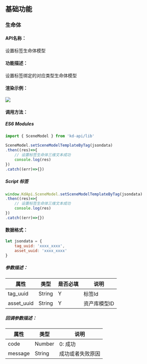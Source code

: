 <!--
 * @Author: your name
 * @Date: 2022-3-30 14:36:42
 * @LastEditTime: 2022-05-07 14:17:04
 * @LastEditors: 关广强 ggq@jsszkd.com
 * @Description: 打开koroFileHeader查看配置 进行设置: https://github.com/OBKoro1/koro1FileHeader/wiki/%E9%85%8D%E7%BD%AE
 * @FilePath: /KD-API-DOCS/public/md/api/获取场景列表.md
-->
## 基础功能
### 生命体

#### API名称：
设置标签生命体模型
#### 功能描述：

设置标签绑定的对应类型生命体模型

#### 渲染示例：
![](../../image/example/设置标签生命体模型.webp)
#### 调用方法：

##### ES6 Modules
``` javascript
import { SceneModel } from 'kd-api/lib'

SceneModel.setSceneModelTemplateByTag(jsondata)
.then((res)=>{
    // 设置标签生命体三维文本成功
    console.log(res)
})
.catch((err)=>{})
```

##### Script 标签
``` javascript
window.KdApi.SceneModel.setSceneModelTemplateByTag(jsondata)
.then((res)=>{
    // 设置标签生命体三维文本成功
    console.log(res)
})
.catch((err)=>{})
```


#### 数据格式：

```javascript
let jsondata = {
    tag_uuid: 'xxxx_xxxx',
    asset_uuid: 'xxxx_xxxx'
}
```
##### 参数描述：

| 属性      | 类型            | 是否必填 | 说明     |
|---------|---------------|------|--------|
| tag_uuid   | String | Y    | 标签Id |
| asset_uuid    | String        | Y    | 资产库模型ID   |

##### 回调参数描述：
| 属性    | 类型   | 说明                     |
| ------- | ------ | ------------------------ |
| code    | Number | 0: 成功  |
| message    | String | 成功或者失败原因  |

